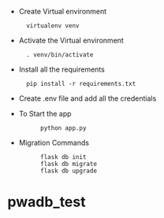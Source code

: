 * Create Virtual environment

        virtualenv venv

* Activate the Virtual environment

        . venv/bin/activate

* Install all the requirements

        pip install -r requirements.txt

* Create .env file and add all the credentials


* To Start the app

            python app.py

* Migration Commands

            flask db init
            flask db migrate
            flask db upgrade



# pwadb_test
